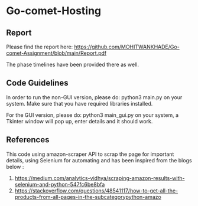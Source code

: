 # Go-comet-Hosting

## Report

Please find the report here: https://github.com/MOHITWANKHADE/Go-comet-Assignment/blob/main/Report.pdf

The phase timelines have been provided there as well.

## Code Guidelines

In order to run the non-GUI version, please do: python3 main.py on your system. Make sure that you have required libraries installed.

For the GUI version, please do: python3 main_gui.py on your system, a Tkinter window will pop up, enter details and it should work.

## References

This code using amazon-scraper API to scrap the page for important details, using Selenium for automating and has been inspired from the blogs below
:

1. https://medium.com/analytics-vidhya/scraping-amazon-results-with-selenium-and-python-547fc6be8bfa
2. https://stackoverflow.com/questions/48541117/how-to-get-all-the-products-from-all-pages-in-the-subcategorypython-amazo
